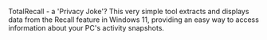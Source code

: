 TotalRecall - a 'Privacy Joke'?
This very simple tool extracts and displays data from the Recall feature in Windows 11, providing an easy way to access information about your PC's activity snapshots.
